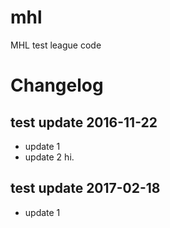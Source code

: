 # mhl
MHL test league code

# Changelog

## test update 2016-11-22
- update 1
- update 2
  hi.
  
## test update 2017-02-18
- update 1

